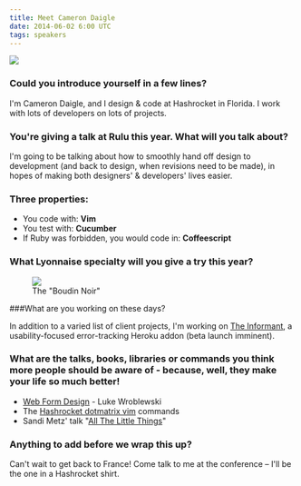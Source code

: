 ```yaml
---
title: Meet Cameron Daigle
date: 2014-06-02 6:00 UTC
tags: speakers
---
```


<div class="text-center">
  <img src="/img/speakers/cameron.jpeg" class="rounded"/>
</div>

### Could you introduce yourself in a few lines?

I'm Cameron Daigle, and I design & code at Hashrocket in Florida. I work
with lots of developers on lots of projects.

### You're giving a talk at Rulu this year. What will you talk about?

I'm going to be talking about how to smoothly hand off design to
development (and back to design, when revisions need to be made), in
hopes of making both designers' & developers' lives easier.

### Three properties:

* You code with: **Vim**
* You test with: **Cucumber**
* If Ruby was forbidden, you would code in: **Coffeescript**

### What Lyonnaise specialty will you give a try this year?

<figure>
<img src="/img/interview/boudin-noir.jpg"/>
<figcaption>
The "Boudin Noir"
</figcaption>
</figure>

###What are you working on these days?

In addition to a varied list of client projects, I'm working on
[The Informant](http://informantapp.com/), a usability-focused error-tracking
Heroku addon (beta launch imminent).

### What are the talks, books, libraries or commands you think more people should be aware of - because, well, they make your life so much better!

* [Web Form Design](http://www.lukew.com/resources/web_form_design.asp) - Luke Wroblewski
* The [Hashrocket dotmatrix vim](https://github.com/hashrocket/dotmatrix)
commands
* Sandi Metz' talk "[All The Little
Things](http://www.confreaks.com/videos/3358-railsconf-all-the-little-things)"

### Anything to add before we wrap this up?

Can't wait to get back to France! Come talk to me at the conference –
I'll be the one in a Hashrocket shirt.
